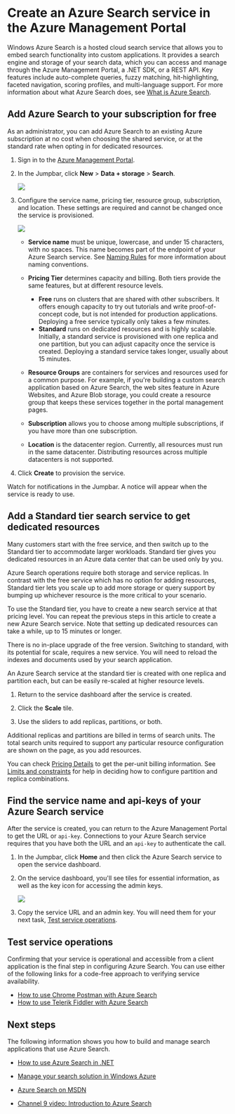 <properties
	pageTitle="Create an Azure Search service in the portal | Windows Azure | Hosted cloud search service"
	description="Add free or standard Azure Search to an existing subscription using the Azure Management Portal. Azure Search is cloud hosted search service for custom apps."
	services="search"
	documentationCenter=""
	authors="HeidiSteen"
	manager="mblythe"
	editor=""
    tags="azure-portal"/>

<tags
	ms.service="search"
	ms.date="11/04/2015"
	wacn.date=""/>

# Create an Azure Search service in the Azure Management Portal

Windows Azure Search is a hosted cloud search service that allows you to embed search functionality into custom applications. It provides a search engine and storage of your search data, which you can access and manage through the Azure Management Portal, a .NET SDK, or a REST API. Key features include auto-complete queries, fuzzy matching, hit-highlighting, faceted navigation, scoring profiles, and multi-language support. For more information about what Azure Search does, see [What is Azure Search](/documentation/articles/seach-what-is-search).

## Add Azure Search to your subscription for free

As an administrator, you can add Azure Search to an existing Azure subscription at no cost when choosing the shared service, or at the standard rate when opting in for dedicated resources.

1. Sign in to the [Azure Management Portal](https://manage.windowsazure.cn).

2. In the Jumpbar, click **New** > **Data + storage** > **Search**.

     ![][1]

3. Configure the service name, pricing tier, resource group, subscription, and location. These settings are required and cannot be changed once the service is provisioned.

     ![][2]

	- **Service name** must be unique, lowercase, and under 15 characters, with no spaces. This name becomes part of the endpoint of your Azure Search service. See [Naming Rules](https://msdn.microsoft.com/zh-cn/library/azure/dn857353.aspx) for more information about naming conventions.

	- **Pricing Tier** determines capacity and billing. Both tiers provide the same features, but at different resource levels.

		- **Free**  runs on clusters that are shared with other subscribers. It offers enough capacity to try out tutorials and write proof-of-concept code, but is not intended for production applications. Deploying a free service typically only takes a few minutes.
		- **Standard** runs on dedicated resources and is highly scalable. Initially, a standard service is provisioned with one replica and one partition, but you can adjust capacity once the service is created. Deploying a standard service takes longer, usually about 15 minutes.

	- **Resource Groups** are containers for services and resources used for a common purpose. For example, if you're building a custom search application based on Azure Search, the web sites feature in Azure Websites, and Azure Blob storage, you could create a resource group that keeps these services together in the portal management pages.

	- **Subscription** allows you to choose among multiple subscriptions, if you have more than one subscription.

	- **Location** is the datacenter region. Currently, all resources must run in the same datacenter. Distributing resources across multiple datacenters is not supported.

4. Click **Create** to provision the service.

Watch for notifications in the Jumpbar. A notice will appear when the service is ready to use.

<a id="sub-3"></a>
## Add a Standard tier search service to get dedicated resources

Many customers start with the free service, and then switch up to the Standard tier to accommodate larger workloads. Standard tier gives you dedicated resources in an Azure data center that can be used only by you. 

Azure Search operations require both storage and service replicas. In contrast with the free service which has no option for adding resources, Standard tier lets you scale up to add more storage or query support by bumping up whichever resource is the more critical to your scenario.

To use the Standard tier, you have to create a new search service at that pricing level. You can repeat the previous steps in this article to create a new Azure Search service. Note that setting up dedicated resources can take a while, up to 15 minutes or longer.

There is no in-place upgrade of the free version. Switching to standard, with its potential for scale, requires a new service. You will need to reload the indexes and documents used by your search application.

An Azure Search service at the standard tier is created with one replica and partition each, but can be easily re-scaled at higher resource levels.

1.	Return to the service dashboard after the service is created.

2.	Click the **Scale** tile.

3.	Use the sliders to add replicas, partitions, or both.

Additional replicas and partitions are billed in terms of search units. The total search units required to support any particular resource configuration are shown on the page, as you add resources.

You can check [Pricing Details](http://go.microsoft.com/fwlink/p/?LinkID=509792) to get the per-unit billing information. See [Limits and constraints](/documentation/articles/search-limits-quotas-capacity) for help in deciding how to configure partition and replica combinations.

<a id="sub-2"></a>
## Find the service name and api-keys of your Azure Search service

After the service is created, you can return to the Azure Management Portal to get the URL or `api-key`. Connections to your Azure Search service requires that you have both the URL and an `api-key` to authenticate the call.

1. In the Jumpbar, click **Home** and then click the Azure Search service to open the service dashboard.

2. On the service dashboard, you'll see tiles for essential information, as well as the key icon for accessing the admin keys.

  	![][3]

3. Copy the service URL and an admin key. You will need them for your next task, [Test service operations](#sub-4).


<a id="sub-4"></a>
## Test service operations

Confirming that your service is operational and accessible from a client application is the final step in configuring Azure Search. You can use either of the following links for a code-free approach to verifying service availability.

- [How to use Chrome Postman with Azure Search](/documentation/articles/search-chrome-postman)
- [How to use Telerik Fiddler with Azure Search](/documentation/articles/search-fiddler)

<!--Next steps and links -->
<a id="next-steps"></a>
## Next steps

The following information shows you how to build and manage search applications that use Azure Search.

- [How to use Azure Search in .NET](/documentation/articles/search-howto-dotnet-sdk)

- [Manage your search solution in Windows Azure](/documentation/articles/search-manage)

- [Azure Search on MSDN](http://msdn.microsoft.com/zh-cn/library/dn798933.aspx)

- [Channel 9 video: Introduction to Azure Search](http://channel9.msdn.com/Shows/Data-Exposed/Introduction-To-Azure-Search)


<!--Anchors-->
[Find the service name and api-keys of your Azure Search service]: #sub-2
[Upgrade to the standard tier]: #sub-3
[Test service operations]: #sub-4
[Next steps]: #next-steps

<!--Image references-->
[1]: ./media/search-create-service-portal/create-search-portal-1.PNG
[2]: ./media/search-create-service-portal/create-search-portal-2.PNG
[3]: ./media/search-create-service-portal/create-search-portal-3.PNG
